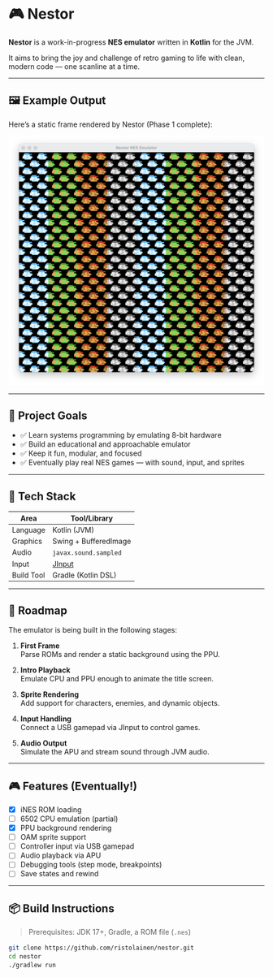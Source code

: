 # 🎮 Nestor

**Nestor** is a work-in-progress **NES emulator** written in **Kotlin** for the JVM.

It aims to bring the joy and challenge of retro gaming to life with clean, modern code — one scanline at a time.

---

## 🖼️ Example Output

Here’s a static frame rendered by Nestor (Phase 1 complete):

![First frame rendered by Nestor](screenshots/marioheads.png)

---

## 🚀 Project Goals

- ✅ Learn systems programming by emulating 8-bit hardware
- ✅ Build an educational and approachable emulator
- ✅ Keep it fun, modular, and focused
- ✅ Eventually play real NES games — with sound, input, and sprites

---

## 🔧 Tech Stack

| Area        | Tool/Library                        |
|-------------|-------------------------------------|
| Language    | Kotlin (JVM)                        |
| Graphics    | Swing + BufferedImage               |
| Audio       | `javax.sound.sampled`               |
| Input       | [JInput](https://github.com/jinput/jinput) |
| Build Tool  | Gradle (Kotlin DSL)                 |

---

## 🧱 Roadmap

The emulator is being built in the following stages:

1. **First Frame**  
   Parse ROMs and render a static background using the PPU.

2. **Intro Playback**  
   Emulate CPU and PPU enough to animate the title screen.

3. **Sprite Rendering**  
   Add support for characters, enemies, and dynamic objects.

4. **Input Handling**  
   Connect a USB gamepad via JInput to control games.

5. **Audio Output**  
   Simulate the APU and stream sound through JVM audio.

---

## 🎮 Features (Eventually!)

- [x] iNES ROM loading
- [ ] 6502 CPU emulation (partial)
- [x] PPU background rendering
- [ ] OAM sprite support
- [ ] Controller input via USB gamepad
- [ ] Audio playback via APU
- [ ] Debugging tools (step mode, breakpoints)
- [ ] Save states and rewind

---

## 📦 Build Instructions

> Prerequisites: JDK 17+, Gradle, a ROM file (`.nes`)

```bash
git clone https://github.com/ristolainen/nestor.git
cd nestor
./gradlew run
